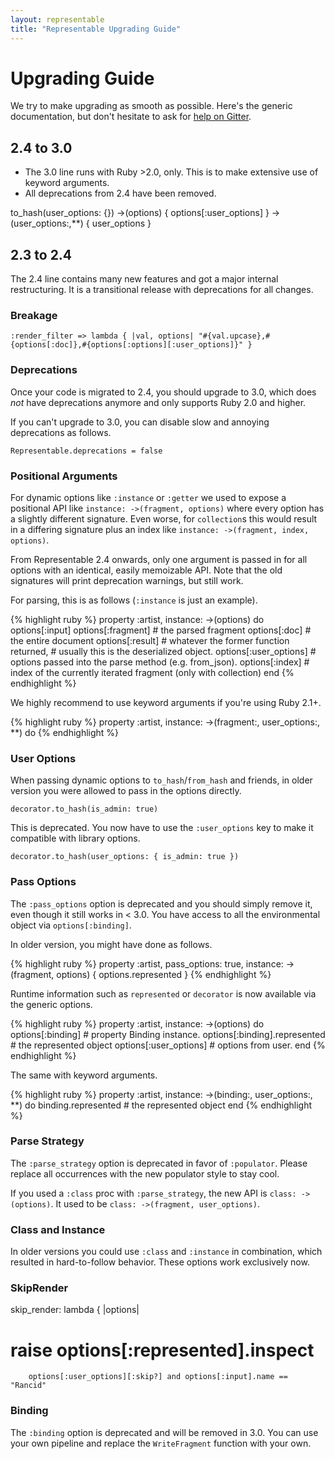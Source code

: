 ```yaml
---
layout: representable
title: "Representable Upgrading Guide"
---
```


# Upgrading Guide

We try to make upgrading as smooth as possible. Here's the generic documentation, but don't hesitate to ask for [help on Gitter](https://gitter.im/trailblazer/chat).

## 2.4 to 3.0

* The 3.0 line runs with Ruby >2.0, only. This is to make extensive use of keyword arguments.
* All deprecations from 2.4 have been removed.

to_hash(user_options: {})
->(options) { options[:user_options] }
->(user_options:,**) { user_options }

## 2.3 to 2.4

The 2.4 line contains many new features and got a major internal restructuring. It is a transitional release with deprecations for all changes.

### Breakage

    :render_filter => lambda { |val, options| "#{val.upcase},#{options[:doc]},#{options[:options][:user_options]}" }


### Deprecations

Once your code is migrated to 2.4, you should upgrade to 3.0, which does _not_ have deprecations anymore and only supports Ruby 2.0 and higher.

If you can't upgrade to 3.0, you can disable slow and annoying deprecations as follows.

    Representable.deprecations = false

### Positional Arguments

For dynamic options like `:instance` or `:getter` we used to expose a positional API like `instance: ->(fragment, options)` where every option has a slightly different signature. Even worse, for `collection`s this would result in a differing signature plus an index like `instance: ->(fragment, index, options)`.

From Representable 2.4 onwards, only one argument is passed in for all options with an identical, easily memoizable API. Note that the old signatures will print deprecation warnings, but still work.

For parsing, this is as follows (`:instance` is just an example).

{% highlight ruby %}
property :artist, instance: ->(options) do
  options[:input]
  options[:fragment] # the parsed fragment
  options[:doc]      # the entire document
  options[:result]   # whatever the former function returned,
                     # usually this is the deserialized object.
  options[:user_options] # options passed into the parse method (e.g. from_json).
  options[:index]    # index of the currently iterated fragment (only with collection)
end
{% endhighlight %}

We highly recommend to use keyword arguments if you're using Ruby 2.1+.

{% highlight ruby %}
property :artist, instance: ->(fragment:, user_options:, **) do
{% endhighlight %}

### User Options

When passing dynamic options to `to_hash`/`from_hash` and friends, in older version you were allowed to pass in the options directly.

    decorator.to_hash(is_admin: true)

This is deprecated. You now have to use the `:user_options` key to make it compatible with library options.

    decorator.to_hash(user_options: { is_admin: true })

### Pass Options

The `:pass_options` option is deprecated and you should simply remove it, even though it still works in < 3.0. You have access to all the environmental object via `options[:binding]`.

In older version, you might have done as follows.

{% highlight ruby %}
property :artist, pass_options: true,
  instance: ->(fragment, options) { options.represented }
{% endhighlight %}

Runtime information such as `represented` or `decorator` is now available via the generic options.

{% highlight ruby %}
property :artist, instance: ->(options) do
  options[:binding]              # property Binding instance.
  options[:binding].represented  # the represented object
  options[:user_options]         # options from user.
end
{% endhighlight %}

The same with keyword arguments.

{% highlight ruby %}
property :artist, instance: ->(binding:, user_options:, **) do
  binding.represented  # the represented object
end
{% endhighlight %}

### Parse Strategy

The `:parse_strategy` option is deprecated in favor of `:populator`. Please replace all occurrences with the new populator style to stay cool.

If you used a `:class` proc with `:parse_strategy`, the new API is `class: ->(options)`. It used to be `class: ->(fragment, user_options)`.

### Class and Instance

In older versions you could use `:class` and `:instance` in combination, which resulted in hard-to-follow behavior. These options work exclusively now.

### SkipRender

skip_render: lambda { |options|
# raise options[:represented].inspect
        options[:user_options][:skip?] and options[:input].name == "Rancid"

### Binding

The `:binding` option is deprecated and will be removed in 3.0. You can use your own pipeline and replace the `WriteFragment` function with your own.
